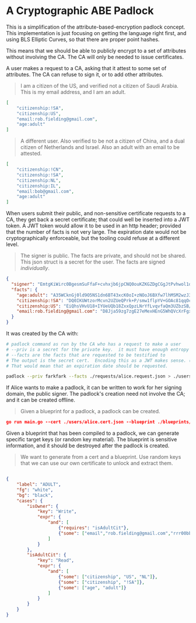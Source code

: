A Cryptographic ABE Padlock
===========================

This is a simplification of the attribute-based-encryption padlock concept.
This implementation is just focusing on getting the language right first,
and using BLS Elliptic Curves, so that there are proper point hashes.

This means that we should be able to publicly encrypt to a set of attributes
without involving the CA.  The CA will only be needed to issue certificates.


A user makes a request to a CA, asking that it attest to some set of attributes.
The CA can refuse to sign it, or to add other attributes.

> I am a citizen of the US, and verified not a citizen of Saudi Arabia.  This is my email address, and I am an adult.

```json
[
	"citizenship:!SA",
	"citizenship:US",
	"email:rob.fielding@gmail.com",
	"age:adult"
]
```

> A different user.  Also verified to be not a citizen of China, and a dual citizen of Netherlands and Israel.  Also an adult with an email to be attested.

```json
[
	"citizenship:!CN",
	"citizenship:!SA",
	"citizenship:NL",
	"citizenship:IL",
	"email:bob@gmail.com",
	"age:adult"
]
```

When users submit their public, and non-sensitive certificate requests to a CA, they get back a secret certificate; that could well be inserted into a JWT token.
A JWT token would allow it to be used in an http header; provided that the number of facts is not very large.
The expiration date would not be cryptographically enforceable, but the tooling could refuse at a different level.

> The signer is public.  The facts are private, and should not be shared.  This json struct is a secret for the user. The facts are signed _individually_.

```json
{
  "signer": "EmtgKiWirc0BgesmSuFfaF+cvhxjb6jpCNQ0ouKZKGZDgCGgJtPvhwol1d0LHTbGEdi+BxKsa6aliyftVdJ3PLdeJEZWCJ2WrByytzym2CVNc21iR8ZE3pdCKHikkhQRC3FOU/MgSY2ShluKFyJ5y3fJAjwD3BKzupNP+rWpAZ7srM3ybnChUjgw1TK7p4HXGX7DkeUS7jseNJm11x88pKVx9ANBynH7Y4tF5iH9d9wbiWE3ZFsajPKHE17h9e4S",
  "facts": {
    "age:adult": "A35WCknGj0ld9O5NS1dn6BT43xcK0oI+zNOoJ6BXfw7lhMSM2wzJ3nH705NmOm05A5CcHNjH22/6pFLb5kXgWS220oKq3/uyS1GWEcylU610XnmIaMFFIvTo8OnLZuer",
    "citizenship:!SA": "DQ0IKUWtzorMcvn2UZUeQPrk+P/smw1flpYV+GOAc81qqOcBExzE9ht6MT6+vwBKCrWHbYsuwxnBWLX76wAwAHLHQ/QwOKo9CuC491iCukeDF64KLmtwobbBOENpkycc",
    "citizenship:US": "EiQhsVHvU18+IYUeUQb18ZxxQpzLNrYfLvqvfaQm3UZbzSB/Mi5EVBuj3ScsYFBZAw1MxLukZFai9Ak+pR/Shi1ZhZ5aCGjRQ6qJXKucroebimIdNV3YABmo3vB4vzRF",
    "email:rob.fielding@gmail.com": "D8Jja59zg7zgE27eMexHEnG5WhQVcXrFgxHoSc828/blmr+L0g1zSXmAbHKp32OIAiKTPZNEi+JSGVAQFPkdeiCMQ3dDRLDix9p+2XWRUu74QjGf81JqeiNwVAOqf6/N"
  }
}
```

It was created by the CA with:

```bash
# padlock command as run by the CA who has a request to make a user
# --priv is a secret for the private key.  it must have enough entropy to be secure (ie: 256-bits)
# --facts are the facts that are requested to be testified to
# The output is the secret cert.  Encoding this as a JWT makes sense. (TODO).
# That would mean that an expiration date should be requested.

padlock --priv farkfark --facts ./requests/alice.request.json > ./users/alice.cert.json
``` 

If Alice wants to make a padlock, it can be written to work for her signing domain, the public signer.
The padlock's creation need not involve the CA; and it can be created offline.

> Given a blueprint for a padlock, a padlock can be created.

```json
go run main.go --cert ./users/alice.cert.json --blueprint ./blueprints/isAdultCit.blueprint.json > ./padlocks/isAdultCit.padlock.json
```

Given a blueprint that has been compiled to a padlock, we can generate specific target keys (or random key material).  The blueprint is sensitive information,
and it should be destroyed after the padlock is created.

> We want to generate from a cert and a blueprint.  Use random keys that we can use our own certificate to unlock and extract them.
```json

{
	"label": "ADULT",
	"fg": "white",
	"bg": "black",
	"cases": {
		"isOwner": {
			"key": "Write",
			"expr": {
				"and": [
					{"requires": "isAdultCit"},
					{"some": ["email","rob.fielding@gmail.com","rrr00bb@yahoo.com"]}
				]
			}
		},
		"isAdultCit": {
			"key": "Read",
			"expr": {
				"and": [
					{"some": ["citizenship", "US", "NL"]},
					{"some": ["citizenship", "!SA"]},
					{"some": ["age", "adult"]}
				]
			}
		}
	}
}
```
